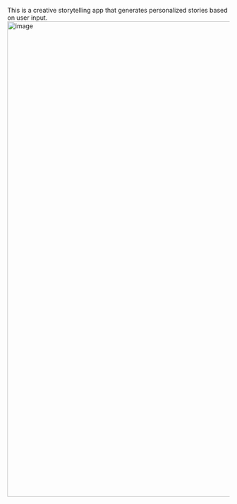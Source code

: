 This is a creative storytelling app that generates personalized stories based on user input.
<img width="1079" alt="image" src="https://github.com/mytam201/StoryTellingApp/assets/107481314/48a2fbf4-dc5f-4ec2-8c52-3b916f9d0173">

